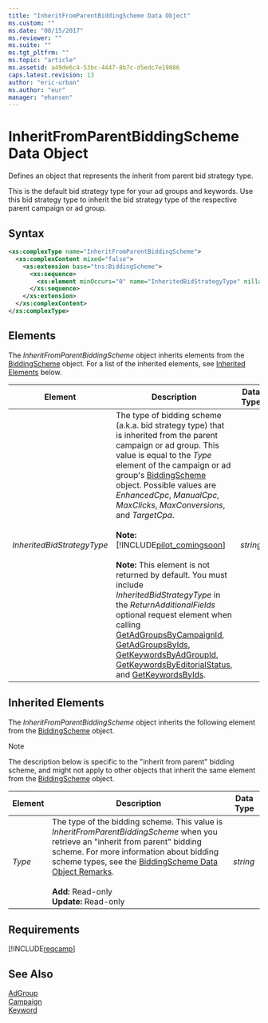 ```yaml
---
title: "InheritFromParentBiddingScheme Data Object"
ms.custom: ""
ms.date: "08/15/2017"
ms.reviewer: ""
ms.suite: ""
ms.tgt_pltfrm: ""
ms.topic: "article"
ms.assetid: a49de6c4-53bc-4447-8b7c-d5edc7e19086
caps.latest.revision: 13
author: "eric-urban"
ms.author: "eur"
manager: "ehansen"
---
```

# InheritFromParentBiddingScheme Data Object
Defines an object that represents the inherit from parent bid strategy type.

This is the default bid strategy type for your ad groups and keywords. Use this bid strategy type to inherit the bid strategy type of the respective parent campaign or ad group.

## Syntax

```xml
<xs:complexType name="InheritFromParentBiddingScheme">
  <xs:complexContent mixed="false">
    <xs:extension base="tns:BiddingScheme">
      <xs:sequence>
        <xs:element minOccurs="0" name="InheritedBidStrategyType" nillable="true" type="xs:string"/>
      </xs:sequence>
    </xs:extension>
  </xs:complexContent>
</xs:complexType>
```

## <a name="Elements"></a>Elements
The *InheritFromParentBiddingScheme* object inherits elements from the [BiddingScheme](../campaign-api/biddingscheme-data-object.md) object. For a list of the inherited elements, see [Inherited Elements](#inheritedelements) below.

|Element|Description|Data Type|
|-----------|---------------|-------------|
|*InheritedBidStrategyType*|The type of bidding scheme (a.k.a. bid strategy type) that is inherited from the parent campaign or ad group. This value is equal to the *Type* element of the campaign or ad group's [BiddingScheme](../campaign-api/biddingscheme-data-object.md) object. Possible values are *EnhancedCpc*, *ManualCpc*, *MaxClicks*, *MaxConversions*, and *TargetCpa*.<br/><br/>**Note:** [!INCLUDE[pilot_comingsoon](../campaign-api/includes/pilot-comingsoon.md)]<br /><br />**Note:** This element is not returned by default. You must include *InheritedBidStrategyType* in the *ReturnAdditionalFields* optional request element when calling [GetAdGroupsByCampaignId](../campaign-api/getadgroupsbycampaignid-service-operation.md), [GetAdGroupsByIds](../campaign-api/getadgroupsbyids-service-operation.md), [GetKeywordsByAdGroupId](../campaign-api/getkeywordsbyadgroupid-service-operation.md), [GetKeywordsByEditorialStatus](../campaign-api/getkeywordsbyeditorialstatus-service-operation.md), and [GetKeywordsByIds](../campaign-api/getkeywordsbyids-service-operation.md).|*string*|

## <a name="InheritedElements"></a>Inherited Elements
The *InheritFromParentBiddingScheme* object inherits the following element from the [BiddingScheme](../campaign-api/biddingscheme-data-object.md) object. 

> [!NOTE]
> The description below is specific to the "inherit from parent" bidding scheme, and might not apply to other objects that inherit the same element from the [BiddingScheme](../campaign-api/biddingscheme-data-object.md) object.

|Element|Description|Data Type|
|-----------|---------------|-------------|
|*Type*|The type of the bidding scheme. This value is *InheritFromParentBiddingScheme* when you retrieve an "inherit from parent" bidding scheme. For more information about bidding scheme types, see the [BiddingScheme Data Object Remarks](../campaign-api/biddingscheme-data-object.md#remarks).<br/><br/>**Add:** Read-only<br/>**Update:** Read-only|*string*|


## Requirements
[!INCLUDE[reqcamp](../campaign-api/includes/reqcamp.md)]
## See Also
[AdGroup](../campaign-api/adgroup-data-object.md)  
[Campaign](../campaign-api/campaign-data-object.md)  
[Keyword](../campaign-api/keyword-data-object.md)  
